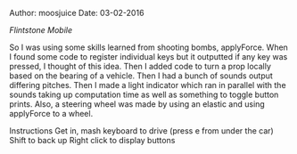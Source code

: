 Author: moosjuice
Date: 03-02-2016

*Flintstone Mobile*

So I was using some skills learned from shooting bombs, applyForce. When I found some code to register individual keys but it outputted if any key was pressed, I thought of this idea. Then I added code to turn a prop locally based on the bearing of a vehicle. Then I had a bunch of sounds output differing pitches. Then I made a light indicator which ran in parallel with the sounds taking up computation time as well as something to toggle button prints. Also, a steering wheel was made by using an elastic and using applyForce to a wheel.

Instructions
Get in, mash keyboard to drive (press e from under the car)
Shift to back up
Right click to display buttons